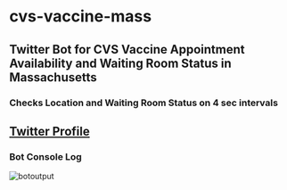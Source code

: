 # cvs-vaccine-mass
## Twitter Bot for CVS Vaccine Appointment Availability and Waiting Room Status in Massachusetts
### Checks Location and Waiting Room Status on 4 sec intervals
## [Twitter Profile](http://www.twitter.com/MASS_VAX)

### Bot Console Log
![botoutput](https://user-images.githubusercontent.com/55890162/110277887-28c07e00-7fa4-11eb-909f-ddee79c46cc6.jpg)
